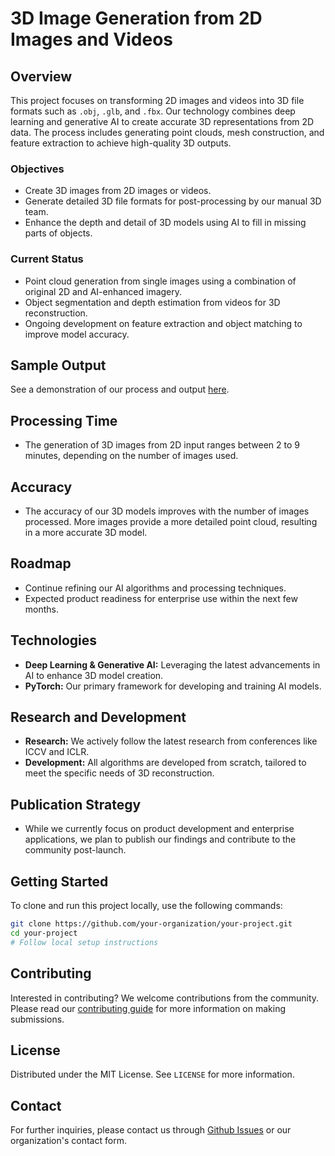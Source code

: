 
# 3D Image Generation from 2D Images and Videos

## Overview

This project focuses on transforming 2D images and videos into 3D file formats such as `.obj`, `.glb`, and `.fbx`. Our technology combines deep learning and generative AI to create accurate 3D representations from 2D data. The process includes generating point clouds, mesh construction, and feature extraction to achieve high-quality 3D outputs.

### Objectives

- Create 3D images from 2D images or videos.
- Generate detailed 3D file formats for post-processing by our manual 3D team.
- Enhance the depth and detail of 3D models using AI to fill in missing parts of objects.

### Current Status

- Point cloud generation from single images using a combination of original 2D and AI-enhanced imagery.
- Object segmentation and depth estimation from videos for 3D reconstruction.
- Ongoing development on feature extraction and object matching to improve model accuracy.

## Sample Output

See a demonstration of our process and output [here](demo/hhh/test.mp4).

## Processing Time

- The generation of 3D images from 2D input ranges between 2 to 9 minutes, depending on the number of images used.

## Accuracy

- The accuracy of our 3D models improves with the number of images processed. More images provide a more detailed point cloud, resulting in a more accurate 3D model.

## Roadmap

- Continue refining our AI algorithms and processing techniques.
- Expected product readiness for enterprise use within the next few months.

## Technologies

- **Deep Learning & Generative AI:** Leveraging the latest advancements in AI to enhance 3D model creation.
- **PyTorch:** Our primary framework for developing and training AI models.

## Research and Development

- **Research:** We actively follow the latest research from conferences like ICCV and ICLR.
- **Development:** All algorithms are developed from scratch, tailored to meet the specific needs of 3D reconstruction.

## Publication Strategy

- While we currently focus on product development and enterprise applications, we plan to publish our findings and contribute to the community post-launch.

## Getting Started

To clone and run this project locally, use the following commands:

```bash
git clone https://github.com/your-organization/your-project.git
cd your-project
# Follow local setup instructions
```

## Contributing

Interested in contributing? We welcome contributions from the community. Please read our [contributing guide](CONTRIBUTING.md) for more information on making submissions.

## License

Distributed under the MIT License. See `LICENSE` for more information.

## Contact

For further inquiries, please contact us through [Github Issues](https://github.com/your-organization/your-project/issues) or our organization's contact form.

